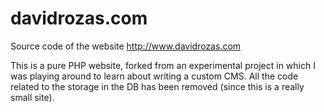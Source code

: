 davidrozas.com
==============

Source code of the website http://www.davidrozas.com


This is a pure PHP website, forked from an experimental project in which I was playing around to learn about writing a custom CMS.
All the code related to the storage in the DB has been removed (since this is a really small site).

